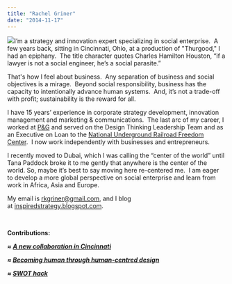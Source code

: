 ```yaml
---
title: "Rachel Griner"
date: "2014-11-17"
---
```


[![](https://organizationunbound.org/wp-content/uploads/2010/02/Rachel-Griner-17b-300x300.png)](https://organizationunbound.org/wp-content/uploads/2014/11/RachelGrinerHeadshot.jpg)I’m a strategy and innovation expert specializing in social enterprise.  A few years back, sitting in Cincinnati, Ohio, at a production of "Thurgood," I had an epiphany.  The title character quotes Charles Hamilton Houston, “if a lawyer is not a social engineer, he’s a social parasite.”

That's how I feel about business.  Any separation of business and social objectives is a mirage.  Beyond social responsibility, business has the capacity to intentionally advance human systems.  And, it’s not a trade-off with profit; sustainability is the reward for all.

I have 15 years’ experience in corporate strategy development, innovation management and marketing & communications.  The last arc of my career, I worked at [P&G](http://www.pg.com/en_US/index.shtml) and served on the Design Thinking Leadership Team and as an Executive on Loan to the [National Underground Railroad Freedom Center](http://freedomcenter.org/).  I now work independently with businesses and entrepreneurs.

I recently moved to Dubai, which I was calling the “center of the world” until Tana Paddock broke it to me gently that anywhere is the center of the world. So, maybe it’s best to say moving here re-centered me.  I am eager to develop a more global perspective on social enterprise and learn from work in Africa, Asia and Europe.

My email is [rkgriner@gmail.com](mailto:rkgriner@gmail.com), and I blog at [inspiredstrategy.blogspot.com](http://inspiredstrategy.blogspot.com/).

 

**Contributions:**

_**≈ [A new collaboration in Cincinnati](https://organizationunbound.org/expressive-change/a-new-collaboration-in-cincinnati/)**_

_**≈ [Becoming human through human-centred design](https://organizationunbound.org/expressive-change/becoming-human-through-human-centered-design/)**_

_**≈ [SWOT hack](https://organizationunbound.org/expressive-change/swot-hack/)**_
